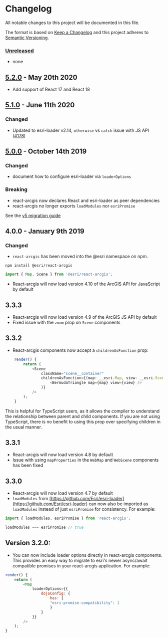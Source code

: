 # Changelog

All notable changes to this project will be documented in this file.

The format is based on [Keep a Changelog](http://keepachangelog.com/en/1.0.0/)
and this project adheres to [Semantic Versioning](http://semver.org/spec/v2.0.0.html).

### [Unreleased][HEAD]

- none

## [5.2.0] - May 20th 2020

- Add support of React 17 and React 18

## [5.1.0] - June 11th 2020

### Changed

- Updated to esri-loader v2.14, `otherwise` vs `catch` issue with JS API ([#178](https://github.com/Esri/react-arcgis/pull/178))

## [5.0.0] - October 14th 2019

### Changed

- document how to configure esri-loader via `loaderOptions`

### Breaking

- react-arcgis now declares React and esri-loader as peer dependencies
- react-arcgis no longer exports `loadModules` nor `esriPromise`

See the [v5 migration guide](./README.md#from-v4-to-v5)

## 4.0.0 - January 9th 2019

### Changed

- `react-arcgis` has been moved into the @esri namespace on npm.

```shell
npm install @esri/react-arcgis
```

```js
import { Map, Scene } from '@esri/react-arcgis';
```

- React-arcgis will now load version 4.10 of the ArcGIS API for JavaScript by default

## 3.3.3

- React-arcgis will now load version 4.9 of the ArcGIS JS API by default
- Fixed issue with the `zoom` prop on `Scene` components

## 3.3.2

- React-arcgis components now accept a `childrenAsFunction` prop:

```ts
    render() {
        return (
            <Scene
                className="scene__container"
                childrenAsFunction={(map: __esri.Map, view: __esri.SceneView) => (
                    <BermudaTriangle map={map} view={view} />
                )}
            />
        );
    }
```

This is helpful for TypeScript users, as it allows the compiler to understand the relationship between parent and child components. If you are not using TypeScript, there is no benefit to using this prop over specifying children in the usual manner.

## 3.3.1

- React-arcgis will now load version 4.8 by default
- Issue with using `mapProperties` in the `WebMap` and `WebScene` components has been fixed

## 3.3.0

- React-arcgis will now load version 4.7 by default
- `loadModules` from [https://github.com/Esri/esri-loader](https://github.com/Esri/esri-loader) can now also be imported as `loadModules` instead of just `esriPromise` for consistency. For example:

```js
import { loadModules, esriPromise } from 'react-arcgis';

loadModules === esriPromise // true
```

## Version 3.2.0:

- You can now include loader options directly in react-arcgis components. This provides an easy way to migrate to esri's newer async/await compatible promises in your react-arcgis application. For example:

```js
render() {
    return (
        <Map
            loaderOptions={{
                dojoConfig: {
                    has: {
                    "esri-promise-compatibility": 1
                    }
                }
            }}
        />
    );
}
```
[HEAD]: https://github.com/Esri/react-arcgis/compare/5.1.0...HEAD
[5.2.0]: https://github.com/Esri/react-arcgis/compare/v5.1.0...5.2.0
[5.1.0]: https://github.com/Esri/react-arcgis/compare/v5.0.0...5.1.0
[5.0.0]: https://github.com/Esri/react-arcgis/compare/v4.0.0...5.0.0
